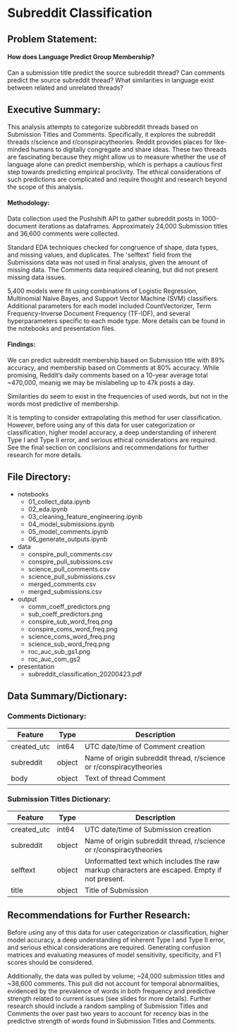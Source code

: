 # Subreddit Classification

## Problem Statement: 

#### How does Language Predict Group Membership? 
Can a submission title predict the source subreddit thread? Can comments predict the  source subreddit thread? What similarities in language exist between related and unrelated threads?

## Executive Summary:
This analysis attempts to categorize subbreddit threads based on Submission Titles and Comments. Specifically, it explores the subreddit threads r/science and r/conspiracytheories. Reddit provides places for like-minded humans to digitally congregate and share ideas. These two threads are fascinating because they might allow us to measure whether the use of language alone can predict membership, which is perhaps a cautious first step towards predicting empirical proclivity. The ethical considerations of such predictions are complicated and require thought and research beyond the scope of this analysis.

#### Methodology:
Data collection used the Pushshift API to gather subreddit posts in 1000-document iterations as dataframes. Approximately 24,000 Submission titles and 36,600 comments were collected.

Standard EDA techniques checked for congruence of shape, data types, and missing values, and duplicates. The 'selftext' field from the Submissions data was not used in final analysis, given the amount of missing data. The Comments data required cleaning, but did not present missing data issues.

5,400 models were fit using combinations of Logistic Regression, Multinomial Naive Bayes, and Support Vector Machine (SVM) classifiers. Additional parameters for each model included CountVectorizer, Term Frequency-Inverse Document Frequency (TF-IDF), and several hyperparameters specific to each mode type. More details can be found in the notebooks and presentation files.

#### Findings:
We can predict subreddit membership based on Submission title with 89% accuracy, and membership based on Comments at 80% accuracy. While promising, Reddit’s daily comments based on a 10-year average total ~470,000, meanig we may be mislabeling up to 47k posts a day.   

Similarities do seem to exist in the frequencies of used words, but not in the words most predictive of membership.

It is tempting to consider extrapolating this method for user classification. However, before using any of this data for user categorization or classification, higher model accuracy, a deep understanding of inherent Type I and Type II error, and serious ethical considerations are required. See the final section on conclisions and recommendations for further research for more details. 


## File Directory: 
- notebooks
   - 01_collect_data.ipynb   
   - 02_eda.ipynb   
   - 03_cleaning_feature_engineering.ipynb
   - 04_model_submissions.ipynb  
   - 05_model_comments.ipynb 
   - 06_generate_outputs.ipynb
- data
   - conspire_pull_comments.csv
   - conspire_pull_subissions.csv
   - science_pull_comments.csv
   - science_pull_submissions.csv
   - merged_comments.csv
   - merged_submissions.csv
- output
   - comm_coeff_predictors.png
   - sub_coeff_predictors.png
   - conspire_sub_word_freq.png
   - conspire_coms_word_freq.png
   - science_coms_word_freq.png
   - science_sub_word_freq.png
   - roc_auc_sub_gs1.png
   - roc_auc_com_gs2
- presentation
   - subreddit_classification_20200423.pdf

## Data Summary/Dictionary:

### Comments Dictionary:
|Feature|Type|Description|
|---|---|---|
|created_utc|int64|UTC date/time of Comment creation|
|subreddit|object|Name of origin subreddit thread, r/science or r/conspiracytheories|
|body|object|Text of thread Comment|

### Submission Titles Dictionary:
|Feature|Type|Description|
|---|---|---|
|created_utc|int64|UTC date/time of Submission creation|
|subreddit|object|Name of origin subreddit thread, r/science or r/conspiracytheories|
|selftext|object|Unformatted text which includes the raw markup characters are escaped. Empty if not present.|
|title|object|Title of Submission|

## Recommendations for Further Research:
Before using any of this data for user categorization or classification, higher model accuracy, a deep understanding of inherent Type I and Type II error, and serious ethical considerations are required. Generating confusion matrices and evaluating measures of model sensitivity, specificity, and F1 scores should be considered. 

Additionally, the data was pulled by volume; ~24,000 submission titles and ~36,600 comments. This pull did not account for temporal abnormalities, evidenced by the prevalence of words in both frequency and predictive strength related to current issues (see slides for more details). Further research should include a random sampling of Submission Titles and Comments the over past two years to account for recency bias in the predictive strength of words found in Submission Titles and Comments.


